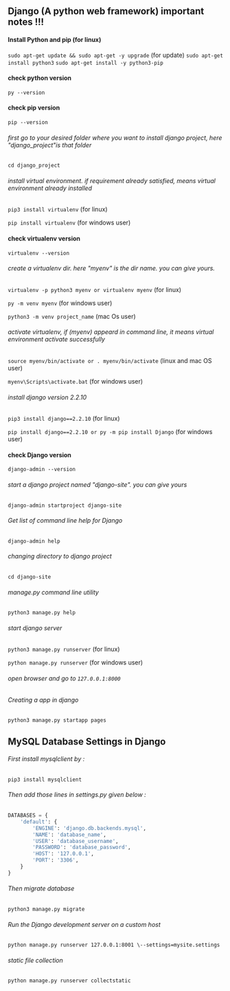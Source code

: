 ## Django (A python web framework) important notes !!!
#### Install Python and pip (for linux)
`sudo apt-get update && sudo apt-get -y upgrade` (for update)
`sudo apt-get install python3`
`sudo apt-get install -y python3-pip`


#### check python version

`py --version`

#### check pip version

`pip --version`


###### first go to your desired folder where you want to install django project, here "django_project"is that folder

`cd django_project`

###### install virtual environment. if requirement already satisfied, means virtual environment already installed
			
`pip3 install virtualenv`  (for linux)


`pip install virtualenv` (for windows user)
#### check virtualenv version
`virtualenv --version`

###### create a virtualenv dir. here "myenv" is the dir name. you can give yours.

`virtualenv -p python3 myenv or virtualenv myenv` (for linux)


`py -m venv myenv` (for windows user)
      
`python3 -m venv project_name` (mac Os user)

###### activate virtualenv, if (myenv) appeard in command line, it means virtual environment activate successfully

`source myenv/bin/activate or . myenv/bin/activate` (linux and mac OS user)

`myenv\Scripts\activate.bat` (for windows user)

###### install django version 2.2.10

`pip3 install django==2.2.10` (for linux)
				
`pip install django==2.2.10 or py -m pip install Django` (for windows user)

#### check Django version
`django-admin --version`

###### start a django project named "django-site". you can give yours

`django-admin startproject django-site`
###### Get list of command line help for Django
`django-admin help`
 
###### changing directory to django project 
`cd django-site`

###### manage.py command line utility

`python3 manage.py help`

###### start django server

`python3 manage.py runserver` (for linux)

`python manage.py runserver` (for windows user)

###### open browser and go to `127.0.0.1:8000`

###### Creating a app in django 
`python3 manage.py startapp pages`

## MySQL Database Settings in Django

###### First install mysqlclient by :
`pip3 install mysqlclient`

###### Then add those lines in settings.py given below :

```python
DATABASES = {
    'default': {
        'ENGINE': 'django.db.backends.mysql',
        'NAME': 'database_name',
        'USER': 'database_username',
        'PASSWORD': 'database_password',
        'HOST': '127.0.0.1',
        'PORT': '3306',
    }
}

```

###### Then migrate database 
`python3 manage.py migrate`

###### Run the Django development server on a custom host
`python manage.py runserver 127.0.0.1:8001 \--settings=mysite.settings`

###### static file collection
`python manage.py runserver collectstatic`


